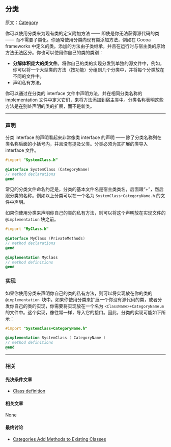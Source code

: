 ## 分类

原文：[Category](https://developer.apple.com/library/archive/documentation/General/Conceptual/DevPedia-CocoaCore/Category.html#//apple_ref/doc/uid/TP40008195-CH5-SW1)

你可以使用分类来为现有类的定义附加方法 —— 即使是你无法获得源代码的类 —— 而不需要子类化。你通常使用分类向现有类添加方法，例如在 Cocoa frameworks 中定义的类。添加的方法由子类继承，并且在运行时与宿主类的原始方法无法区分。你也可以使用你自己的类的类别：

* **分解体积庞大的类文件**。将你自己的类的实现分发到单独的源文件中，例如，你可以将一个大型类的方法（按功能）分组到几个分类中，并将每个分类放在不同的文件中。
* 声明私有方法。

你可以通过在分类的 interface 文件中声明方法，并在相同分类名称的 implementation 文件中定义它们，来将方法添加到宿主类中。分类名称表明这些方法是在别处声明的类的扩展，而不是新类。

---

### 声明

分类 interface 的声明看起来非常像类 interface 的声明 —— 除了分类名称列在类名称后面的小括号内，并且没有提及父类。分类必须为其扩展的类导入 interface 文件。

```objectivec
#import "SystemClass.h"
 
@interface SystemClass (CategoryName)
// method declarations
@end
```

常见的分类文件命名约定是，分类的基本文件名是宿主类类名，后面跟“+”，然后跟分类的名称。例如以上分类可以在一个名为 `SystemClass+CategoryName.h` 的文件中声明。

如果你使用分类来声明你自己的类的私有方法，则可以将这个声明放在实现文件的 `@implementation` 块之前。

```objectivec
#import "MyClass.h"
 
@interface MyClass (PrivateMethods)
// method declarations
@end
 
@implementation MyClass
// method definitions
@end
```

### 实现

如果你使用分类来声明你自己的类的私有方法，则可以将实现放在你的类的  `@implementation `块中。如果你使用分类来扩展一个你没有源代码的类，或者分发你自己的类的实现，你需要将实现放在一个名为 `<ClassName>+CategoryName.m ` 的文件中。这个实现，像往常一样，导入它的接口。因此，分类的实现可能如下所示：

```objectivec
#import "SystemClass+CategoryName.h"
 
@implementation SystemClass ( CategoryName )
// method definitions
@end
```

---

### 相关

#### 先决条件文章

* [Class definition](https://developer.apple.com/library/archive/documentation/General/Conceptual/DevPedia-CocoaCore/ClassDefinition.html#//apple_ref/doc/uid/TP40008195-CH6-SW1)

#### 相关文章

None

#### 最终讨论

* [Categories Add Methods to Existing Classes](https://developer.apple.com/library/archive/documentation/Cocoa/Conceptual/ProgrammingWithObjectiveC/CustomizingExistingClasses/CustomizingExistingClasses.html#//apple_ref/doc/uid/TP40011210-CH6-SW2)

















